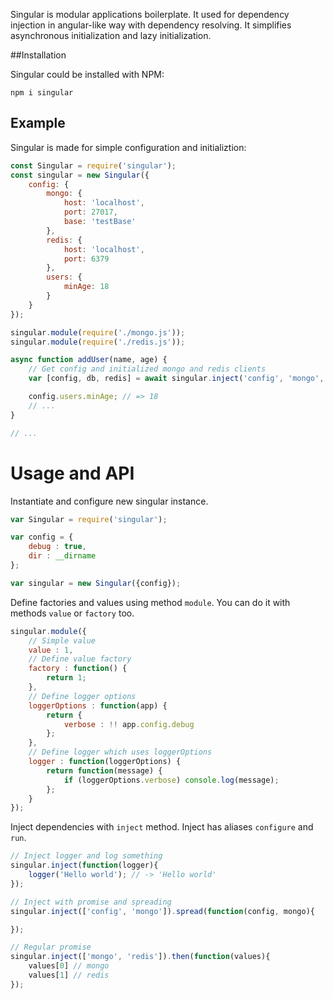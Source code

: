 Singular is modular applications boilerplate. It used for dependency injection
in angular-like way with dependency resolving. It simplifies asynchronous
initialization and lazy initialization.


##Installation


Singular could be installed with NPM:

```shell
npm i singular
```

## Example

Singular is made for simple configuration and initializtion:

```javascript
const Singular = require('singular');
const singular = new Singular({
	config: {		
		mongo: {
			host: 'localhost',
			port: 27017,
			base: 'testBase'
		},
		redis: {
			host: 'localhost',
			port: 6379
		},
		users: {
			minAge: 18
		}
	}
});

singular.module(require('./mongo.js'));
singular.module(require('./redis.js'));

async function addUser(name, age) {
	// Get config and initialized mongo and redis clients
	var [config, db, redis] = await singular.inject('config', 'mongo', 'redis');

	config.users.minAge; // => 18
	// ...
}

// ...
```

Usage and API
===

Instantiate and configure new singular instance.

```javascript
var Singular = require('singular');

var config = {
	debug : true,
	dir : __dirname
};

var singular = new Singular({config});
```

Define factories and values using method `module`. You can do it with methods `value` or `factory` too.

```javascript
singular.module({
	// Simple value
	value : 1,
	// Define value factory
	factory : function() {
		return 1;
	},
	// Define logger options
	loggerOptions : function(app) {
		return {
			verbose : !! app.config.debug
		};
	},
	// Define logger which uses loggerOptions
	logger : function(loggerOptions) {
		return function(message) {
			if (loggerOptions.verbose) console.log(message);
		};
	}
});
```

Inject dependencies with `inject` method. Inject has aliases `configure` and `run`.

```javascript
// Inject logger and log something
singular.inject(function(logger){
    logger('Hello world'); // -> 'Hello world'
});

// Inject with promise and spreading
singular.inject(['config', 'mongo']).spread(function(config, mongo){

});

// Regular promise
singular.inject(['mongo', 'redis']).then(function(values){
	values[0] // mongo
	values[1] // redis
});
```
